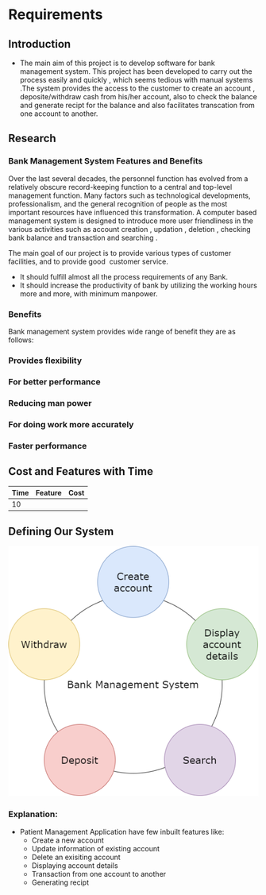 # Requirements
## Introduction
 * The main aim of this project is to develop software for bank  management system. This project has been developed to carry out the process easily and quickly , which seems tedious with  manual systems .The system provides the access to the customer to create an account , deposite/withdraw cash from his/her account, also to check the balance and generate recipt for the balance and also facilitates transcation from one account to another.
 

## Research
### Bank Management System Features and Benefits
Over the last several decades, the personnel function has evolved from a relatively obscure record-keeping function to a central and top-level management function. Many factors such as technological developments, professionalism, and the general recognition of people as the most important resources have influenced this transformation.
A computer based management system is designed  to introduce more user friendliness in the various activities such as account creation , updation , deletion , checking bank balance and transaction and searching .

The main goal of our project is to provide various types of customer facilities, and to provide good  customer service. 

* It should fulfill almost all the process requirements of any Bank.	
* It should increase the productivity of bank by utilizing the working  hours more and more, with minimum manpower.

### Benefits

Bank management system provides wide range of benefit they are as follows:

### Provides flexibility

### For better performance

### Reducing man power

### For doing work more accurately

### Faster performance

## Cost and Features with Time 
| Time | Feature | Cost |
| ----- | ----- | ----- |
| 10

## Defining Our System
<!--### Certain assumptions:
* Few systems already exists with which our system will interact
    * Hospital Management Application
    * Analytics System
    * Emergency Services-->
![Description](https://github.com/priyankabb153/LTTS_Mini_project/blob/main/1_Requirements/system.png)
### Explanation:
* Patient Management Application have few inbuilt features like:
    * Create a new account
    * Update information of existing account
    * Delete an exisiting account
    * Displaying account details
    * Transaction from one account to another
    * Generating recipt
   
<!--
## SWOT ANALYSIS
![SWOT Analysis](https://github.com/arc-arnob/LnT_Mini_Project/blob/main/1_Requirements/swot.png)

# 4W&#39;s and 1&#39;H

## Who:
* Small and medium size clinics Providing Covid vaccinations to patients

## What:
* Many Clinics are not able to afford high end HMS or ERP systems and hence still depend on manual filing systems. During COVID vaccinations it becomes a tedious task to manage every patient with hand written file system

## When:
* This problem began in February 2021, when COVID Vaccination Drive began and small/medium clinics will soon have to administer vaccinations to people.

## Where:
* This problem is expected to surface in all states of India.

## How:
* This problem may cause ineffective vaccine management and hence there can be a huge amount of vaccine wastage. As per recent data in cities like Noida and Delhi till date 9%-18% vaccines have gone to waste.

# Detail requirements
## High Level Requirements: 
| ID | Description | Category | Status | 
| ----- | ----- | ------- | ---------|
| HR01 | User shall be able to add new patient record | Techincal | TBD-S1 | 
| HR02 | User shall be able to read a patient record | Techincal | TBD-S1 |
| HR03 | User shall be able to update a patient record | Techincal | TBD-S1 |
| HR04 | User shall be able to delete a patient record | Techincal | TBD-S1 |
| HR05 | User shall be able to save records in a file | Techincal | TBD-S1 |
| HR06 | User shall be able to read data from a file | Techincal | TBD-S1 |
| HR07 | Data should not be lost in case of faliure | Scenario | FUTURE |
| HR08 | Data should always be stored when closing the system | Scenario | TBD-S1 |
##  Low level Requirements:
 
| ID | Description | HLR ID | Status (Implemented/Future) |
| ------ | --------- | ------ | ----- |
| LR01 | New record shall be added by providing all the asked information and the id should be unique or else patient record should not be accepted. | HR01 | TBD-S1 |
| LR02 | Reading patient data should be possible in 2 ways, first being by searching by id of a patient and second by printing all the records available | HR02 | TBD-S1 |
| LR03 | While reading all the records, only 10 records per page should be visible and should add 10 more if user wants to see more | HR02 | FUTURE |
| LR04 | If user searches for an invalid ID "No Record Found" message should be displayed | HR02 | TBD-S1 |
| LR05 | User need to search by id for the pateint record to be updated, if no such record is available then "No Record Found" Message should be displayed | HR03 | TBD-S1 |
| LR06 | User need to search by id for the pateint record to be deleted, if no such record is available then "No Record Found" Message should be displayed | HR04 | TBD-S1 |
| LR05 | User shall be able to save the files, if file already exists then it should append to file and should not overwrite it and if file does not exists then it should create a new file | HR05 | TBD-S1 |
| LR06 | If opening the file fails, then the system shloud prompt the message "Unable to access file" and should not end the program execution | HR05, HR06, HR07, HR08 | TBD-S1 |
| LR07 | When user Log off the system, message shall be prompted asking the user to save new records to file before exiting or not | HR08 | TBD-S1 |
-->
